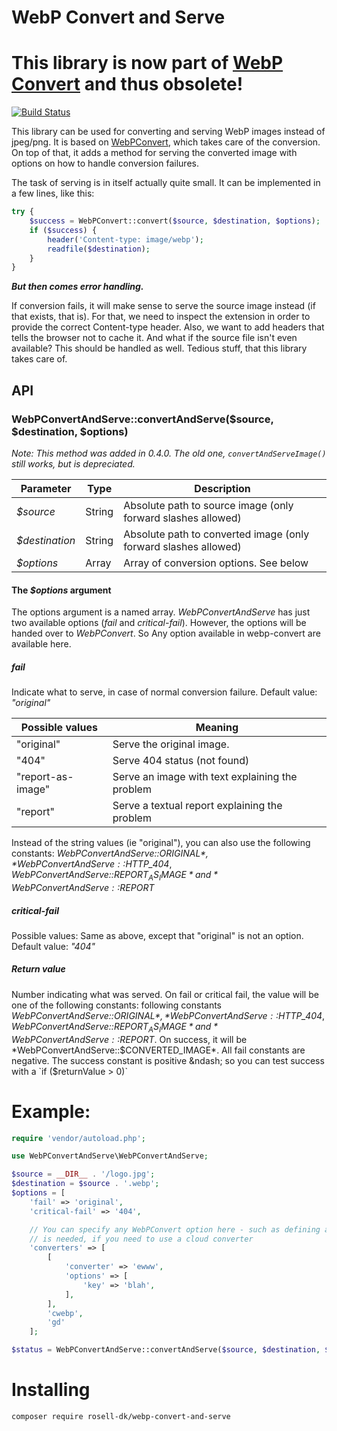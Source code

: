 # WebP Convert and Serve

# This library is now part of [WebP Convert](https://github.com/rosell-dk/webp-convert/) and thus obsolete!


[![Build Status](https://travis-ci.org/rosell-dk/webp-convert.png?branch=master)](https://travis-ci.org/rosell-dk/webp-convert-and-serve)

This library can be used for converting and serving WebP images instead of jpeg/png. It is based on [WebPConvert](https://github.com/rosell-dk/webp-convert), which takes care of the conversion. On top of that, it adds a method for serving the converted image with options on how to handle conversion failures.

The task of serving is in itself actually quite small.
It can be implemented in a few lines, like this:

```php
try {
    $success = WebPConvert::convert($source, $destination, $options);
    if ($success) {
        header('Content-type: image/webp');
        readfile($destination);        
    }
}
```

***But then comes error handling.***

If conversion fails, it will make sense to serve the source image instead (if that exists, that is). For that, we need to inspect the extension in order to provide the correct Content-type header. Also, we want to add headers that tells the browser not to cache it. And what if the source file isn't even available? This should be handled as well. Tedious stuff, that this library takes care of.


## API


### WebPConvertAndServe::convertAndServe($source, $destination, $options)
*Note: This method was added in 0.4.0. The old one, `convertAndServeImage()` still works, but is depreciated.*

| Parameter                   | Type    | Description                                                                                |
| --------------------------- | ------- | ------------------------------------------------------------------------------------------ |
| *$source*                   | String  | Absolute path to source image (only forward slashes allowed)                               |
| *$destination*              | String  | Absolute path to converted image (only forward slashes allowed)                            |
| *$options*                  | Array   | Array of conversion options. See below |

#### The *$options* argument

The options argument is a named array. *WebPConvertAndServe* has just two available options (*fail* and *critical-fail*). However, the options will be handed over to *WebPConvert*. So Any option available in webp-convert are available here.


##### *fail*

Indicate what to serve, in case of normal conversion failure.
Default value: *"original"*

| Possible values   | Meaning                                         |
| ----------------- | ----------------------------------------------- |
| "original"        | Serve the original image.                       |
| "404"             | Serve 404 status (not found)                    |
| "report-as-image" | Serve an image with text explaining the problem |
| "report"          | Serve a textual report explaining the problem   |

Instead of the string values (ie "original"), you can also use the following constants: *WebPConvertAndServe::$ORIGINAL*, *WebPConvertAndServe::$HTTP_404*, *WebPConvertAndServe::$REPORT_AS_IMAGE* and *WebPConvertAndServe::$REPORT*

##### critical-fail

Possible values: Same as above, except that "original" is not an option.
Default value: *"404"*

##### Return value

Number indicating what was served. On fail or critical fail, the value will be one of the following constants: following constants *WebPConvertAndServe::$ORIGINAL*, *WebPConvertAndServe::$HTTP_404*, *WebPConvertAndServe::$REPORT_AS_IMAGE* and *WebPConvertAndServe::$REPORT*. On success, it will be *WebPConvertAndServe::$CONVERTED_IMAGE*. All fail constants are negative. The success constant is positive &ndash; so you can test success with a `if ($returnValue > 0)`

# Example:

```php
require 'vendor/autoload.php';

use WebPConvertAndServe\WebPConvertAndServe;

$source = __DIR__ . '/logo.jpg';
$destination = $source . '.webp';
$options = [
    'fail' => 'original',
    'critical-fail' => '404',

    // You can specify any WebPConvert option here - such as defining a converters array, which
    // is needed, if you need to use a cloud converter
    'converters' => [
        [
            'converter' => 'ewww',
            'options' => [
                'key' => 'blah',
            ],
        ],
        'cwebp',
        'gd'
    ];

$status = WebPConvertAndServe::convertAndServe($source, $destination, $options);

```


# Installing

`composer require rosell-dk/webp-convert-and-serve`
